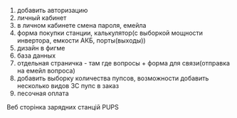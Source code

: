 1. добавить авторизацию
2. личный кабинет
3. в личном кабинете смена пароля, емейла
4. форма покупки станции, калькулятор(с выборкой мощности инвертора, емкости АКБ, порты(выходы))
5. дизайн в фигме
6. база данных
7. отдельная страничка - там где вопросы + форма для связи(отправка на емейл вопроса)
8. добавить выборку количества пупсов, возможности добавить несколько видов ЗС пупс в заказ
9. песочная оплата

Веб сторінка зарядних станцій PUPS
